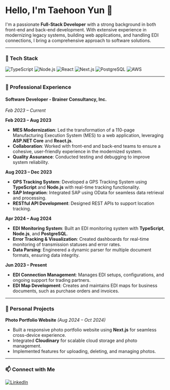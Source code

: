 # Hello, I'm Taehoon Yun 👋
I'm a passionate **Full-Stack Developer** with a strong background in both front-end and back-end development. With extensive experience in modernizing legacy systems, building web applications, and handling EDI connections, I bring a comprehensive approach to software solutions.

---

### 🔧 Tech Stack
![TypeScript](https://img.shields.io/badge/-TypeScript-05122A?style=flat&logo=typescript)
![Node.js](https://img.shields.io/badge/-Node.js-05122A?style=flat&logo=node.js)
![React](https://img.shields.io/badge/-React-05122A?style=flat&logo=react)
![Next.js](https://img.shields.io/badge/-Next.js-05122A?style=flat&logo=next.js)
![PostgreSQL](https://img.shields.io/badge/-PostgreSQL-05122A?style=flat&logo=postgresql)
![AWS](https://img.shields.io/badge/-AWS-05122A?style=flat&logo=amazon-aws)

---

### 💼 Professional Experience

#### **Software Developer - Brainer Consultancy, Inc.**
*Feb 2023 – Current*

**Feb 2023 – Aug 2023**  
- **MES Modernization**: Led the transformation of a 110-page Manufacturing Execution System (MES) to a web application, leveraging **ASP.NET Core** and **React.js**.
- **Collaboration**: Worked with front-end and back-end teams to ensure a cohesive, user-friendly experience in the modernized system.
- **Quality Assurance**: Conducted testing and debugging to improve system reliability.

**Aug 2023 – Dec 2023**  
- **GPS Tracking System**: Developed a GPS Tracking System using **TypeScript** and **Node.js** with real-time tracking functionality.
- **SAP Integration**: Integrated SAP using OData for seamless data retrieval and processing.
- **RESTful API Development**: Designed REST APIs to support location tracking.

**Apr 2024 – Aug 2024**  
- **EDI Monitoring System**: Built an EDI monitoring system with **TypeScript**, **Node.js**, and **PostgreSQL**.
- **Error Tracking & Visualization**: Created dashboards for real-time monitoring of transmission statuses and error rates.
- **Data Parsing**: Engineered a dynamic parser for multiple document formats, ensuring data integrity.

**Jun 2023 – Present**  
- **EDI Connection Management**: Manages EDI setups, configurations, and ongoing support for trading partners.
- **EDI Map Development**: Creates and maintains EDI maps for business documents, such as purchase orders and invoices.

---

### 📸 Personal Projects

**Photo Portfolio Website** *(Aug 2024 – Oct 2024)*  
- Built a responsive photo portfolio website using **Next.js** for seamless cross-device experience.
- Integrated **Cloudinary** for scalable cloud storage and photo management.
- Implemented features for uploading, deleting, and managing photos.

---

### 📫 Connect with Me
[![LinkedIn](https://img.shields.io/badge/LinkedIn-Connect-blue)](https://www.linkedin.com/feed/)


